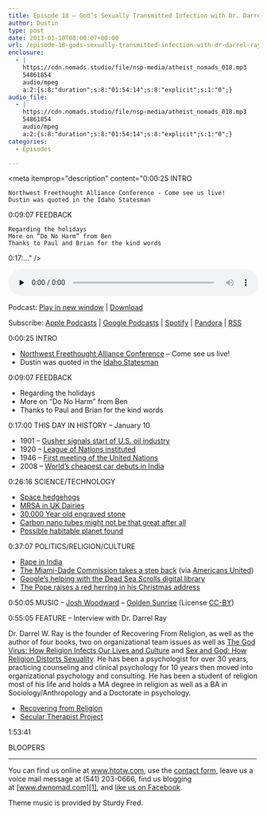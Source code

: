 ```yaml
---
title: Episode 18 – God’s Sexually Transmitted Infection with Dr. Darrel Ray
author: Dustin
type: post
date: 2013-01-10T08:00:07+00:00
url: /episode-18-gods-sexually-transmitted-infection-with-dr-darrel-ray/
enclosure:
  - |
    https://cdn.nomads.studio/file/nsp-media/atheist_nomads_018.mp3
    54861854
    audio/mpeg
    a:2:{s:8:"duration";s:8:"01:54:14";s:8:"explicit";s:1:"0";}
audio_file:
  - |
    https://cdn.nomads.studio/file/nsp-media/atheist_nomads_018.mp3
    54861854
    audio/mpeg
    a:2:{s:8:"duration";s:8:"01:54:14";s:8:"explicit";s:1:"0";}
categories:
  - Episodes

---
```

<div itemscope itemtype="http://schema.org/AudioObject">
  <meta itemprop="name" content="Episode 18 – God’s Sexually Transmitted Infection with Dr. Darrel Ray" />
  
  <meta itemprop="uploadDate" content="2013-01-10T01:00:07-07:00" />
  
  <meta itemprop="encodingFormat" content="audio/mpeg" />
  
  <meta itemprop="duration" content="PT1H54M14S" />
  
  <meta itemprop="description" content="0:00:25 INTRO

 	Northwest Freethought Alliance Conference - Come see us live!
 	Dustin was quoted in the Idaho Statesman

0:09:07 FEEDBACK

 	Regarding the holidays
 	More on “Do No Harm” from Ben
 	Thanks to Paul and Brian for the kind words

0:17:..." />
  
  <meta itemprop="contentUrl" content="https://dts.podtrac.com/redirect.mp3/cdn.nomads.studio/file/nsp-media/atheist_nomads_018.mp3" />
  
  <meta itemprop="contentSize" content="52.3" />
  </p> 
  
  <div class="powerpress_player" id="powerpress_player_8273">
    <audio class="wp-audio-shortcode" id="audio-5220-17" preload="none" style="width: 100%;" controls="controls"><source type="audio/mpeg" src="https://dts.podtrac.com/redirect.mp3/cdn.nomads.studio/file/nsp-media/atheist_nomads_018.mp3?_=17" /><a href="https://dts.podtrac.com/redirect.mp3/cdn.nomads.studio/file/nsp-media/atheist_nomads_018.mp3">https://dts.podtrac.com/redirect.mp3/cdn.nomads.studio/file/nsp-media/atheist_nomads_018.mp3</a></audio>
  </div>
</div>

<p class="powerpress_links powerpress_links_mp3">
  Podcast: <a href="https://dts.podtrac.com/redirect.mp3/cdn.nomads.studio/file/nsp-media/atheist_nomads_018.mp3" class="powerpress_link_pinw" target="_blank" title="Play in new window" onclick="return powerpress_pinw('https://htotw.com/?powerpress_pinw=5220-podcast');" rel="nofollow">Play in new window</a> | <a href="https://dts.podtrac.com/redirect.mp3/cdn.nomads.studio/file/nsp-media/atheist_nomads_018.mp3" class="powerpress_link_d" title="Download" rel="nofollow" download="atheist_nomads_018.mp3">Download</a>
</p>

<p class="powerpress_links powerpress_subscribe_links">
  Subscribe: <a href="https://podcasts.apple.com/us/podcast/humanists-take-on-the-world/id530050098?mt=2&ls=1" class="powerpress_link_subscribe powerpress_link_subscribe_itunes" target="_blank" title="Subscribe on Apple Podcasts" rel="nofollow">Apple Podcasts</a> | <a href="https://www.google.com/podcasts?feed=aHR0cDovL2F0aGVpc3Rub21hZHMubGlic3luLmNvbS9yc3M%3D" class="powerpress_link_subscribe powerpress_link_subscribe_googleplay" target="_blank" title="Subscribe on Google Podcasts" rel="nofollow">Google Podcasts</a> | <a href="https://open.spotify.com/show/3LzK2xZGike6Tc1GEMtMbr?si=LieN9SNuTpq96smuaUsH8A" class="powerpress_link_subscribe powerpress_link_subscribe_spotify" target="_blank" title="Subscribe on Spotify" rel="nofollow">Spotify</a> | <a href="https://www.pandora.com/podcast/atheist-nomads/PC:10122?corr=62071012&part=ug" class="powerpress_link_subscribe powerpress_link_subscribe_pandora" target="_blank" title="Subscribe on Pandora" rel="nofollow">Pandora</a> | <a href="https://htotw.com/feed/podcast/" class="powerpress_link_subscribe powerpress_link_subscribe_rss" target="_blank" title="Subscribe via RSS" rel="nofollow">RSS</a>
</p>

0:00:25 INTRO

  * <a href="http://www.nwfreethought.org/" target="_blank" rel="noopener">Northwest Freethought Alliance Conference</a> &#8211; Come see us live!
  * Dustin was quoted in the <a href="http://www.idahostatesman.com/2012/12/28/2394286/where-did-nampas-roadside-scriptures.html" target="_blank" rel="noopener">Idaho Statesman</a>

0:09:07 FEEDBACK

  * Regarding the holidays
  * More on “Do No Harm” from Ben
  * Thanks to Paul and Brian for the kind words

0:17:00 THIS DAY IN HISTORY &#8211; January 10

  * 1901 &#8211; <a href="http://www.history.com/this-day-in-history/gusher-signals-start-of-us-oil-industry" target="_blank" rel="noopener">Gusher signals start of U.S. oil industry</a>
  * 1920 &#8211; <a href="http://www.history.com/this-day-in-history/league-of-nations-instituted" target="_blank" rel="noopener">League of Nations instituted</a>
  * 1946 &#8211; <a href="http://www.history.com/this-day-in-history/first-meeting-of-the-united-nations" target="_blank" rel="noopener">First meeting of the United Nations</a>
  * 2008 &#8211; <a href="http://www.history.com/this-day-in-history/worlds-cheapest-car-debuts-in-india" target="_blank" rel="noopener">World&#8217;s cheapest car debuts in India</a>

0:26:16 SCIENCE/TECHNOLOGY

  * <a href="http://news.cnet.com/8301-17938_105-57561650-1/robotic-space-hedgehogs-under-development/" target="_blank" rel="noopener">Space hedgehogs</a>
  * <a href="http://www.independent.co.uk/life-style/health-and-families/health-news/new-mrsa-superbug-strain-found-in-uk-milk-supply-8431187.html" target="_blank" rel="noopener">MRSA in UK Dairies</a>
  * <a href="http://www.sci-news.com/archaeology/article00755.html" target="_blank" rel="noopener">30,000 Year old engraved stone</a>
  * <a href="http://www.scientificamerican.com/article.cfm?id=carbon-nanotube-danger" target="_blank" rel="noopener">Carbon nano tubes might not be that great after all</a>
  * <a href="http://www.digitaljournal.com/article/339415" target="_blank" rel="noopener">Possible habitable planet found</a>

0:37:07 POLITICS/RELIGION/CULTURE

  * <a href="http://www.hindustantimes.com/India-news/NewDelhi/Delhi-gangrape-lawyers-say-won-t-defend-accused-police-to-file-chargesheet-tomorrow/Article1-983935.aspx" target="_blank" rel="noopener">Rape in India</a>
  * <a href="http://www.miamiherald.com/2012/12/04/v-fullstory/3126361/miami-dade-commission-reinstitutes.html" target="_blank" rel="noopener">The Miami-Dade Commission takes a step back</a> (via <a href="https://www.au.org/blogs/wall-of-separation/miami-vice-commission-votes-for-official-prayer-against-diversity" target="_blank" rel="noopener">Americans United</a>)
  * <a href="http://www.techradar.com/news/internet/google-puts-the-10-commandments-in-a-whole-new-light-1119916" target="_blank" rel="noopener">Google’s helping with the Dead Sea Scrolls digital library</a>
  * <a href="http://www.nydailynews.com/news/world/pope-denounces-gay-marriage-annual-xmas-message-article-1.1225960?localLinksEnabled=false" target="_blank" rel="noopener">The Pope raises a red herring in his Christmas address</a>

0:50:05 MUSIC &#8211; <a href="http://www.joshwoodward.com/" target="_blank" rel="noopener">Josh Woodward</a> &#8211; <a href="http://www.joshwoodward.com/song/GoldenSunrise" target="_blank" rel="noopener">Golden Sunrise</a> (License <a href="http://creativecommons.org/licenses/by/3.0/us/" target="_blank" rel="noopener">CC-BY</a>)

0:55:05 FEATURE &#8211; Interview with Dr. Darrel Ray

Dr. Darrel W. Ray is the founder of Recovering From Religion, as well as the author of four books, two on organizational team issues as well as <a href="http://www.amazon.com/gp/product/0970950519/ref=as_li_qf_sp_asin_il_tl?ie=UTF8&tag=recofromreli-20&linkCode=as2&camp=1789&creative=9325&creativeASIN=0970950519" target="_blank" rel="noopener">The God Virus: How Religion Infects Our Lives and Culture</a> and <a href="http://www.amazon.com/gp/product/0970950543/ref=as_li_qf_sp_asin_il_tl?ie=UTF8&tag=recofromreli-20&linkCode=as2&camp=1789&creative=9325&creativeASIN=0970950543" target="_blank" rel="noopener">Sex and God: How Religion Distorts Sexuality</a>. He has been a psychologist for over 30 years, practicing counseling and clinical psychology for 10 years then moved into organizational psychology and consulting. He has been a student of religion most of his life and holds a MA degree in religion as well as a BA in Sociology/Anthropology and a Doctorate in psychology.

  * <a href="http://recoveringfromreligion.org/" target="_blank" rel="noopener">Recovering from Religion</a>
  * <a href="http://www.seculartherapy.org/" target="_blank" rel="noopener">Secular Therapist Project</a>

1:53:41

BLOOPERS

<hr width="500" />

You can find us online at <a href="https://www.htotw.com/" target="_blank" rel="noopener">www.htotw.com</a>, use the [contact form](https://htotw.com/contact), leave us a voice mail message at (541) 203-0666, find us blogging at [www.dwnomad.com][1], and <a href="https://htotw.com/facebook" target="_blank" rel="noopener">like us on Facebook</a>.

Theme music is provided by Sturdy Fred.

 [1]: http://www.dwnomad.com/